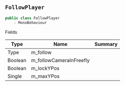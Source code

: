 ## `FollowPlayer`

```csharp
public class FollowPlayer
    : MonoBehaviour

```

Fields

| Type | Name | Summary | 
| --- | --- | --- | 
| Type | m_follow |  | 
| Boolean | m_followCameraInFreefly |  | 
| Boolean | m_lockYPos |  | 
| Single | m_maxYPos |  | 


